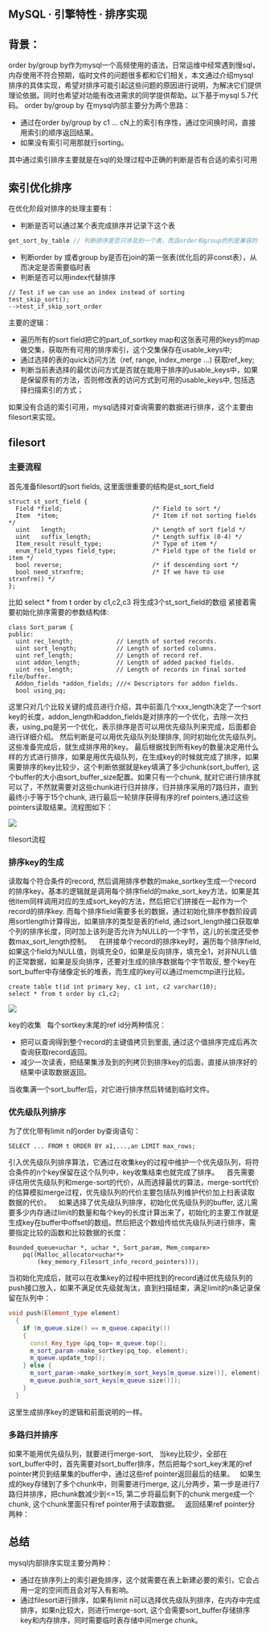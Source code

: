## MySQL · 引擎特性 · 排序实现


    
## 背景：

order by/group by作为mysql一个高频使用的语法，日常运维中经常遇到慢sql，内存使用不符合预期，临时文件的问题很多都和它们相关，本文通过介绍mysql 排序的具体实现，希望对排序可能引起这些问题的原因进行说明，为解决它们提供理论依据。同时也希望对功能有改进需求的同学提供帮助。以下基于mysql 5.7代码。
order by/group by 在mysql内部主要分为两个思路：  


* 通过在order by/group by c1 … cN上的索引有序性，通过空间换时间，直接用索引的顺序返回结果。
* 如果没有索引可用那就行sorting。



其中通过索引排序主要就是在sql的处理过程中正确的判断是否有合适的索引可用  

## 索引优化排序

在优化阶段对排序的处理主要有：  


* 判断是否可以通过某个表完成排序并记录下这个表
    

```cpp
get_sort_by_table // 判断排序是否只涉及到一个表，而且order和group的列是兼容的

```

  
* 判断order by 或者group by是否在join的第一张表(优化后的非const表），从而决定是否需要临时表
* 判断是否可以用index代替排序


```LANG
// Test if we can use an index instead of sorting
test_skip_sort();
-->test_if_skip_sort_order

```

主要的逻辑：  


* 遍历所有的sort field把它的part_of_sortkey map和这张表可用的keys的map做交集，获取所有可用的排序索引，这个交集保存在usable_keys中;
* 通过选择的表的quick访问方法（ref, range, index_merge …) 获取ref_key;
* 判断当前表选择的最优访问方式是否就在能用于排序的usable_keys中，如果是保留原有的方法，否则修改表的访问方式到可用的usable_keys中, 包括选择扫描索引的方式；



如果没有合适的索引可用，mysql选择对查询需要的数据进行排序，这个主要由filesort来实现。  

## filesort
### 主要流程

首先准备filesort的sort fields, 这里面很重要的结构是st_sort_field  

```LANG
struct st_sort_field {
  Field *field;                         /* Field to sort */
  Item  *item;                          /* Item if not sorting fields */
  uint   length;                        /* Length of sort field */
  uint   suffix_length;                 /* Length suffix (0-4) */
  Item_result result_type;              /* Type of item */
  enum_field_types field_type;          /* Field type of the field or item */
  bool reverse;                         /* if descending sort */
  bool need_strxnfrm;                   /* If we have to use strxnfrm() */
};

```

比如 select * from t order by c1,c2,c3 将生成3个st_sort_field的数组
紧接着需要初始化排序需要的参数结构体:  

```LANG
class Sort_param {
public:
  uint rec_length;            // Length of sorted records.
  uint sort_length;           // Length of sorted columns.
  uint ref_length;            // Length of record ref.
  uint addon_length;          // Length of added packed fields.
  uint res_length;            // Length of records in final sorted file/buffer.
  Addon_fields *addon_fields; ///< Descriptors for addon fields.
  bool using_pq;

```

这里只对几个比较关键的成员进行介绍，其中前面几个xxx_length决定了一个sort key的长度，addon_length和addon_fields是对排序的一个优化，去除一次扫表，using_pq是另一个优化，表示排序是否可以用优先级队列来完成，后面都会进行详细介绍。
然后判断是可以用优先级队列处理排序, 同时初始化优先级队列。
这些准备完成后，就生成排序用的key。
最后根据找到所有key的数量决定用什么样的方式进行排序，如果是用优先级队列，在生成key的时候就完成了排序，如果需要排序的key比较少，这个判断依据就是key填满了多少chunk(sort_buffer), 这个buffer的大小由sort_buffer_size配置。如果只有一个chunk, 就对它进行排序就可以了，不然就需要对这些chunk进行归并排序，归并排序采用的7路归并，直到最终小于等于15个chunk, 进行最后一轮排序获得有序的ref pointers,通过这些pointers读取结果。流程图如下：

![][0]

filesort流程  
### 排序key的生成

读取每个符合条件的record, 然后调用排序参数的make_sortkey生成一个record的排序key。基本的逻辑就是调用每个排序field的make_sort_key方法，如果是其他item同样调用对应的生成sort_key的方法，然后把它们拼接在一起作为一个record的排序key. 而每个排序field需要多长的数据，通过初始化排序参数阶段调用sortlength计算得出，如果排序的类型是表的field, 通过sort_length接口获取单个列的排序长度，同时加上该列是否允许为NULL的一个字节，这儿的长度还受参数max_sort_length控制。
   在拼接单个record的排序key时，遍历每个排序field, 如果这个field为NULL值，则填充全0，如果是反向排序，填充全1，对非NULL值的正常数据，如果是反向排序，还要对生成的排序数据每个字节取反, 整个key在sort_buffer中存储像定长的堆表，而生成的key可以通过memcmp进行比较。  

```LANG
create table t(id int primary key, c1 int, c2 varchar(10);
select * from t order by c1,c2;

```

![][1]  


key的收集
  每个sortkey末尾的ref id分两种情况：  


* 把可以查询得到整个record的主键值拷贝到里面, 通过这个值排序完成后再次查询获取record返回。
* 减少一次读表，把结果集涉及到的列拷贝到排序key的后面，直接从排序好的结果中读取数据返回。



当收集满一个sort_buffer后，对它进行排序然后转储到临时文件。  

### 优先级队列排序

为了优化带有limit n的order by查询语句：
     

```LANG
SELECT ... FROM t ORDER BY a1,...,an LIMIT max_rows;

```

引入优先级队列排序算法，它通过在收集key的过程中维护一个优先级队列，将符合条件的n个key保留在这个队列中，key收集结束也就完成了排序。
   首先需要评估用优先级队列和merge-sort的代价，从而选择最优的算法，merge-sort代价的估算模拟merge过程，优先级队列的代价主要包括队列维护代价加上扫表读取数据的代价。
   如果选择了优先级队列排序，初始化优先级队列的buffer, 这儿需要多少内存通过limit的数量和每个key的长度计算出来了，初始化的主要工作就是生成key在buffer中offset的数组。然后把这个数组传给优先级队列进行排序，需要指定比较的函数和比较数据的长度：  

```LANG
Bounded_queue<uchar *, uchar *, Sort_param, Mem_compare>
    pq((Malloc_allocator<uchar*>
        (key_memory_Filesort_info_record_pointers)));

```

当初始化完成后，就可以在收集key的过程中把找到的record通过优先级队列的push接口放入，如果不满足优先级就淘汰，直到扫描结束，满足limit的n条记录保留在队列中：  

```cpp
void push(Element_type element)
  {
    if (m_queue.size() == m_queue.capacity())
    {
      const Key_type &pq_top= m_queue.top();
      m_sort_param->make_sortkey(pq_top, element);
      m_queue.update_top();
    } else {
      m_sort_param->make_sortkey(m_sort_keys[m_queue.size()], element);
      m_queue.push(m_sort_keys[m_queue.size()]);
    }
  }

```

这里生成排序key的逻辑和前面说明的一样。  

### 多路归并排序

如果不能用优先级队列，就要进行merge-sort,
  当key比较少，全部在sort_buffer中时，首先需要对sort_buffer排序，然后把每个sort_key末尾的ref pointer拷贝到结果集的buffer中，通过这些ref pointer返回最后的结果。
  如果生成的key存储到了多个chunk中，则需要进行merge, 这儿分两步，第一步是进行7路归并排序，把chunk数减少到<=15, 第二步将最后剩下的chunk merge成一个chunk, 这个chunk里面只有ref pointer用于读取数据。
  返回结果ref pointer分两种：  

## 总结

mysql内部排序实现主要分两种：  


* 通过在排序列上的索引避免排序，这个就需要在表上新建必要的索引，它会占用一定的空间而且会对写入有影响。
* 通过filesort进行排序，如果有limit n可以选择优先级队列排序，在内存中完成排序，如果n比较大，则进行merge-sort, 这个会需要sort_buffer存储排序key和内存排序，同时需要临时表存储中间merge chunk。



[0]: http://mysql.taobao.org/monthly/pic/202003/2020-03-27-jueli-filesort.png
[1]: http://mysql.taobao.org/monthly/pic/202003/2020-03-27-jueli-sortkeys.png